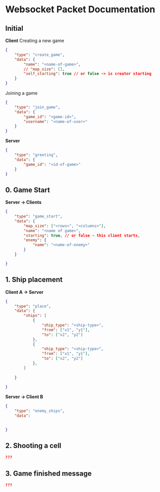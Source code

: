 # Websocket Packet Documentation

## Initial
**Client**
Creating a new game
```json
{
	"type": "create_game",
	"data": {
		"name": "<name-of-game>",
		// "map_size": [],
		"self_starting": true // or false -> is creator starting 
	}
}
```
Joining a game
```json
{
	"type": "join_game",
	"data": {
		"game_id": "<game-id>",
		"username": "<name-of-user>"
	}
}
``` 
**Server**
```json
{
	"type": "greeting",
	"data": {
		"game_id": "<id-of-game>"
	}
}
```

## 0. Game Start
**Server -> Clients**
```json
{
	"type": "game_start",
	"data": {
		"map_size": ["<rows>", "<columns>"],
		"name": "<name of game>",
		"starting": true, // or false - this client starts,
		"enemy": {
			"name": "<name-of-enemy>"
		}
	}

}

```

## 1. Ship placement
**Client A -> Server**
```json
{
	"type": "place",
	"data": {
		"ships": [
			{
				"ship_type": "<ship-type>",
				"from": ["x1", "y1"],
				"to": ["x2", "y2"]
			},
			{
				"ship_type": "<ship-type>",
				"from": ["x1", "y1"],
				"to": ["x2", "y2"]
			},
		]
		
	}
	
}
```
**Server -> Client B**
```json
{
	"type": "enemy_ships",
	"data": 

	
}
```

## 2. Shooting a cell
```json
???
```

## 3. Game finished message
```json
???
```